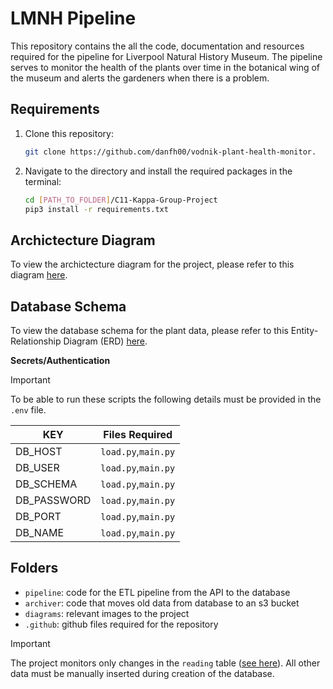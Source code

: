 # LMNH Pipeline

This repository contains the all the code, documentation and resources required for the pipeline for Liverpool Natural History Museum. The pipeline serves to monitor the health of the plants over time in the botanical wing of the museum and alerts the gardeners when there is a problem.



## Requirements

1. Clone this repository:
    ```sh
    git clone https://github.com/danfh00/vodnik-plant-health-monitor.
    ```

2. Navigate to the directory and install the required packages in the terminal:
    ```sh
    cd [PATH_TO_FOLDER]/C11-Kappa-Group-Project
    pip3 install -r requirements.txt
    ```


## Archictecture Diagram

To view the archictecture diagram for the project, please refer to this diagram [here](https://github.com/Zhi-704/C11-Kappa-Group-Project/blob/main/diagrams/Architecture_Diagram.png).

## Database Schema

To view the database schema for the plant data, please refer to this Entity-Relationship Diagram (ERD) [here](https://github.com/Zhi-704/C11-Kappa-Group-Project/blob/main/diagrams/ERD_diagram.png).

**Secrets/Authentication**
> [!IMPORTANT]  
> To be able to run these scripts the following details must be provided in the `.env` file.

| KEY |Files Required|
| -------- | --------|
|DB_HOST|`load.py`,`main.py`|
|DB_USER|`load.py`,`main.py`|
|DB_SCHEMA|`load.py`,`main.py`|
|DB_PASSWORD|`load.py`,`main.py`|
|DB_PORT|`load.py`,`main.py`|
|DB_NAME|`load.py`,`main.py`|

## Folders
- `pipeline`: code for the ETL pipeline from the API to the database
- `archiver`: code that moves old data from database to an s3 bucket
- `diagrams`: relevant images to the project
- `.github`: github files required for the repository

> [!IMPORTANT]  
> The project monitors only changes in the `reading` table ([see here](https://github.com/Zhi-704/C11-Kappa-Group-Project/blob/main/diagrams/ERD_diagram.png)). All other data must be manually inserted during creation of the database.


